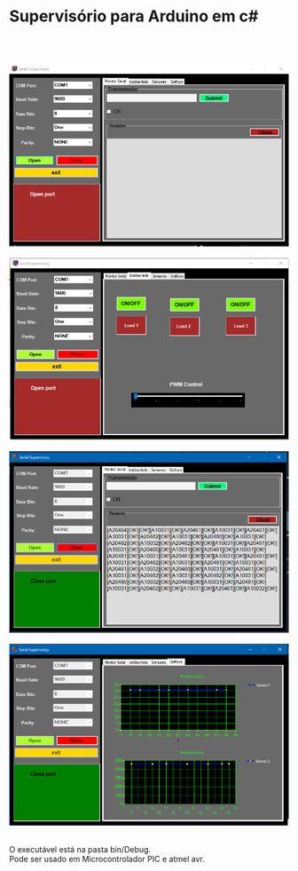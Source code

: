 # **Supervisório para Arduino em c#**
<br/>
<br/>
<br/>
<img src="img1.png">
<br/>
<br/>
<img src="img2.png">
<br/>
<br/>
<img src="img3.png">
<br/>
<br/>
<img src="img4.png">
<br/>


<br/>O executável está na pasta bin/Debug.
<br/>Pode ser usado em  Microcontrolador PIC e atmel avr.
